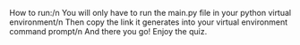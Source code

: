How to run:/n
You will only have to run the main.py file in your python virtual environment/n
Then copy the link it generates into your virtual environment command prompt/n
And there you go! Enjoy the quiz.
